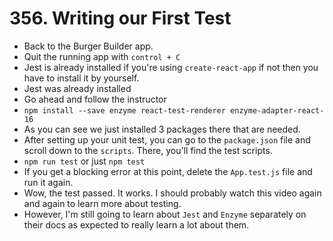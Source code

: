 # 356. Writing our First Test
- Back to the Burger Builder app.
- Quit the running app with `control + C`
- Jest is already installed if you're using `create-react-app` if not then you have to install it by yourself.
- Jest was already installed
- Go ahead and follow the instructor
- `npm install --save enzyme react-test-renderer enzyme-adapter-react-16`
- As you can see we just installed 3 packages there that are needed. 
- After setting up your unit test, you can go to the `package.json` file and scroll down to the `scripts`. There, you'll find the test scripts.
- `npm run test` or just `npm test`
- If you get a blocking error at this point, delete the `App.test.js` file and run it again.
- Wow, the test passed. It works. I should probably watch this video again and again to learn more about testing.
- However, I'm still going to learn about `Jest` and `Enzyme` separately on their docs as expected to really learn a lot about them.